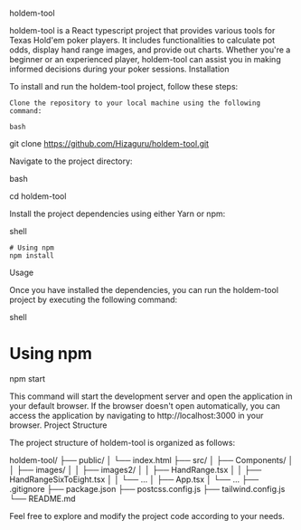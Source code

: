 holdem-tool

holdem-tool is a React typescript project that provides various tools for Texas Hold'em poker players. It includes functionalities to calculate pot odds, display hand range images, and provide out charts. Whether you're a beginner or an experienced player, holdem-tool can assist you in making informed decisions during your poker sessions.
Installation

To install and run the holdem-tool project, follow these steps:

    Clone the repository to your local machine using the following command:

    bash

git clone https://github.com/Hizaguru/holdem-tool.git

Navigate to the project directory:

bash

cd holdem-tool

Install the project dependencies using either Yarn or npm:

shell

    # Using npm
    npm install

Usage

Once you have installed the dependencies, you can run the holdem-tool project by executing the following command:

shell

# Using npm
npm start

This command will start the development server and open the application in your default browser. If the browser doesn't open automatically, you can access the application by navigating to http://localhost:3000 in your browser.
Project Structure

The project structure of holdem-tool is organized as follows:

holdem-tool/
├── public/
│   └── index.html
├── src/
│   ├── Components/
│   │   ├── images/
│   │   ├── images2/
│   │   ├── HandRange.tsx
│   │   ├── HandRangeSixToEight.tsx
│   │   └── ...
│   ├── App.tsx
│   └── ...
├── .gitignore
├── package.json
├── postcss.config.js
├── tailwind.config.js
└── README.md


Feel free to explore and modify the project code according to your needs.
